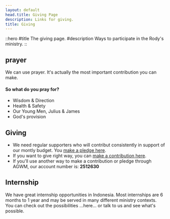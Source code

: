 ```yaml
---
layout: default
head.title: Giving Page
description: Links for giving.
title: Giving
---
```

::hero
#title
The giving page.
#description
Ways to participate in the Rody's ministry.
::

## prayer
We can use prayer. It's actually the most important contribution you can make.
#### So what do you pray for?
  - Wisdom & Direction
  - Health & Safety
  - Our Young Men, Julius & James
  - God's provision

## Giving  
  - We need regular supporters who will contribut consistently in support of our montly budget. You [make a pledge here](https://commitment.agwm.org/?AcctNo=2512630).
  - If you want to give right way, you can [make a contribution here](https://giving.ag.org/donate/aed0d660-415b-4d42-b8b1-c62023daa83b).
  - If you'll use another way to make a contribution or pledge through AGWM, our account number is: **2512630**

## Internship
We have great internship opportunities in Indonesia. Most internships are 6 months to 1 year and may be served in many different ministry contexts. You can check out the possibilities ...here... or talk to us and see what's possible.